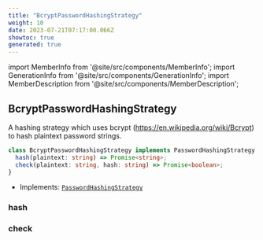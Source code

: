 ```yaml
---
title: "BcryptPasswordHashingStrategy"
weight: 10
date: 2023-07-21T07:17:00.066Z
showtoc: true
generated: true
---
```

<!-- This file was generated from the Vendure source. Do not modify. Instead, re-run the "docs:build" script -->
import MemberInfo from '@site/src/components/MemberInfo';
import GenerationInfo from '@site/src/components/GenerationInfo';
import MemberDescription from '@site/src/components/MemberDescription';


## BcryptPasswordHashingStrategy

<GenerationInfo sourceFile="packages/core/src/config/auth/bcrypt-password-hashing-strategy.ts" sourceLine="12" packageName="@vendure/core" since="1.3.0" />

A hashing strategy which uses bcrypt (https://en.wikipedia.org/wiki/Bcrypt) to hash plaintext password strings.

```ts title="Signature"
class BcryptPasswordHashingStrategy implements PasswordHashingStrategy {
  hash(plaintext: string) => Promise<string>;
  check(plaintext: string, hash: string) => Promise<boolean>;
}
```
* Implements: <code><a href='/docs/reference/typescript-api/auth/password-hashing-strategy#passwordhashingstrategy'>PasswordHashingStrategy</a></code>



<div className="members-wrapper">

### hash

<MemberInfo kind="method" type="(plaintext: string) => Promise&#60;string&#62;"   />


### check

<MemberInfo kind="method" type="(plaintext: string, hash: string) => Promise&#60;boolean&#62;"   />




</div>
